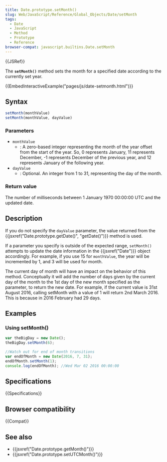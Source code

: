 ```yaml
---
title: Date.prototype.setMonth()
slug: Web/JavaScript/Reference/Global_Objects/Date/setMonth
tags:
  - Date
  - JavaScript
  - Method
  - Prototype
  - Reference
browser-compat: javascript.builtins.Date.setMonth
---
```

{{JSRef}}

The **`setMonth()`** method sets the month for a specified date according to the
currently set year.

{{EmbedInteractiveExample("pages/js/date-setmonth.html")}}

## Syntax

```js
setMonth(monthValue)
setMonth(monthValue, dayValue)
```

### Parameters

- `monthValue`
  - : A zero-based integer representing the month of the year offset from the
    start of the year. So, 0 represents January, 11 represents December, -1
    represents December of the previous year, and 12 represents January of the
    following year.
- `dayValue`
  - : Optional. An integer from 1 to 31, representing the day of the month.

### Return value

The number of milliseconds between 1 January 1970 00:00:00 UTC and the updated
date.

## Description

If you do not specify the `dayValue` parameter, the value returned from the
{{jsxref("Date.prototype.getDate()", "getDate()")}} method is
used.

If a parameter you specify is outside of the expected range, `setMonth()`
attempts to update the date information in the {{jsxref("Date")}} object
accordingly. For example, if you use 15 for `monthValue`, the year will be
incremented by 1, and 3 will be used for month.

The current day of month will have an impact on the behavior of this method.
Conceptually it will add the number of days given by the current day of the
month to the 1st day of the new month specified as the parameter, to return the
new date. For example, if the current value is 31st August 2016, calling
setMonth with a value of 1 will return 2nd March 2016. This is because in 2016
February had 29 days.

## Examples

### Using setMonth()

```js
var theBigDay = new Date();
theBigDay.setMonth(6);

//Watch out for end of month transitions
var endOfMonth = new Date(2016, 7, 31);
endOfMonth.setMonth(1);
console.log(endOfMonth); //Wed Mar 02 2016 00:00:00
```

## Specifications

{{Specifications}}

## Browser compatibility

{{Compat}}

## See also

- {{jsxref("Date.prototype.getMonth()")}}
- {{jsxref("Date.prototype.setUTCMonth()")}}
